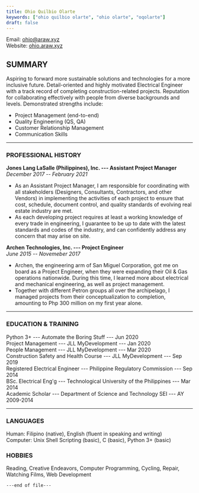 ```yaml
---
title: Ohio Quilbio Olarte
keywords: ["ohio quilbio olarte", "ohio olarte", "oqolarte"]
draft: false
---
```

Email: ohio@araw.xyz  
Website: [ohio.araw.xyz](/)  

## SUMMARY
Aspiring to forward more sustainable solutions and technologies for a more inclusive future.
Detail-oriented and highly motivated Electrical Engineer with a track record of completing construction-related projects.
Reputation for collaborating effectively with people from diverse backgrounds and levels.
Demonstrated strengths include:

- Project Management (end-to-end)
- Quality Engineering (QS, QA)
- Customer Relationship Management
- Communication Skills

---

### PROFESSIONAL HISTORY

**Jones Lang LaSalle (Philippines), Inc. --- Assistant Project Manager**  
*December 2017 -- February 2021*

- As an Assistant Project Manager, I am responsible for coordinating with all stakeholders (Designers, Consultants, Contractors, and other Vendors) in implementing the activities of each project to ensure that cost, schedule, document control, and quality standards of evolving real estate industry are met.
- As each developing project requires at least a working knowledge of every trade in engineering, I guarantee to be up to date with the latest standards and codes of the industry, and can confidently address any concern that may arise on site.

**Archen Technologies, Inc. --- Project Engineer**  
*June 2015 -- Novemeber 2017*

- Archen, the engineering arm of San Miguel Corporation, got me on board as a Project Engineer, when they were expanding their Oil & Gas operations nationwide.
During this time, I learned more about electrical and mechanical engineering, as well as project management.
- Together with different Petron groups all over the archipelago, I managed projects from their conceptualization to completion, amounting to Php 300 million on my first year alone.

---

### EDUCATION & TRAINING
Python 3+ --- Automate the Boring Stuff --- Jun 2020  
Project Management --- JLL MyDevelopment --- Jan 2020  
People Management --- JLL MyDevelopment --- Mar 2020  
Construction Safety and Health Course --- JLL MyDevelopment --- Sep 2019  
Registered Electrical Engineer --- Philippine Regulatory Commission --- Sep 2014  
BSc. Electrical Eng'g --- Technological University of the Philippines --- Mar 2014  
Academic Scholar --- Department of Science and Technology SEI --- AY 2009-2014

---

### LANGUAGES
Human: Filipino (native), English (fluent in speaking and writing)  
Computer: Unix Shell Scripting (basic), C (basic), Python 3+ (basic)

### HOBBIES
Reading, Creative Endeavors, Computer Programming, Cycling, Repair, Watching Films, Web Development

`---end of file---`
